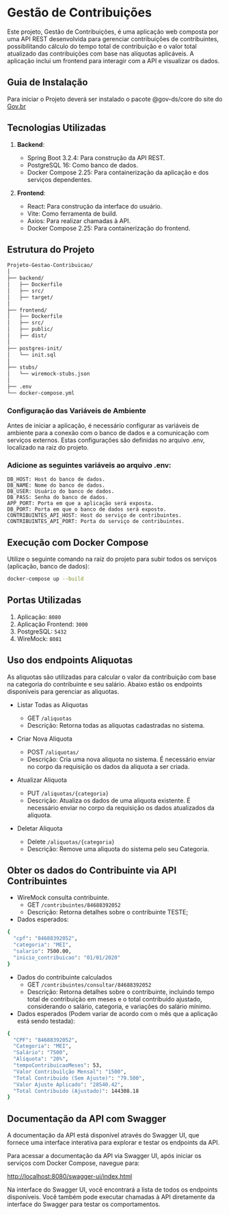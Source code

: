 # Gestão de Contribuições

Este projeto, Gestão de Contribuições, é uma aplicação web composta por uma API REST desenvolvida para gerenciar contribuições de contribuintes, possibilitando cálculo do tempo total de contribuição e o valor total atualizado das contribuições com base nas alíquotas aplicáveis. A aplicação inclui um frontend para interagir com a API e visualizar os dados.

## Guia de Instalação

Para iniciar o Projeto deverá ser instalado o pacote @gov-ds/core do site do [Gov.br](https://example.com/documentacao)


## Tecnologias Utilizadas

1. **Backend**:
   - Spring Boot 3.2.4: Para construção da API REST.
   - PostgreSQL 16: Como banco de dados.
   - Docker Compose 2.25: Para containerização da aplicação e dos serviços dependentes.

2. **Frontend**:
   - React: Para construção da interface do usuário.
   - Vite: Como ferramenta de build.
   - Axios: Para realizar chamadas à API.
   - Docker Compose 2.25: Para containerização do frontend.

## Estrutura do Projeto

```bash
Projeto-Gestao-Contribuicao/
│
├── backend/
│   ├── Dockerfile
│   ├── src/
│   ├── target/
│   
├── frontend/
│   ├── Dockerfile
│   ├── src/
│   ├── public/
│   ├── dist/
│   
├── postgres-init/
│   └── init.sql
│
├── stubs/
│   └── wiremock-stubs.json
│
├── .env
└── docker-compose.yml
```

### Configuração das Variáveis de Ambiente
Antes de iniciar a aplicação, é necessário configurar as variáveis de ambiente para a conexão com o banco de dados e a comunicação com serviços externos. Estas configurações são definidas no arquivo .env, localizado na raiz do projeto.

### Adicione as seguintes variáveis ao arquivo .env:

    DB_HOST: Host do banco de dados.
    DB_NAME: Nome do banco de dados.
    DB_USER: Usuário do banco de dados.
    DB_PASS: Senha do banco de dados.
    APP_PORT: Porta em que a aplicação será exposta.
    DB_PORT: Porta em que o banco de dados será exposto.
    CONTRIBUINTES_API_HOST: Host do serviço de contribuintes.
    CONTRIBUINTES_API_PORT: Porta do serviço de contribuintes.

## Execução com Docker Compose

Utilize o seguinte comando na raiz  do projeto  para subir todos os serviços (aplicação, banco de dados):

```bash
docker-compose up --build
```

## Portas Utilizadas

1. Aplicação: `8080`
2. Aplicação Frontend: `3000`
3. PostgreSQL: `5432`
4. WireMock: `8081`


## Uso dos endpoints Aliquotas
As aliquotas são utilizadas para calcular o valor da contribuição com base na categoria do contribuinte e seu salário. Abaixo estão os endpoints disponíveis para gerenciar as aliquotas.

- Listar Todas as Aliquotas
    * GET `/aliquotas`
    * Descrição: Retorna todas as aliquotas cadastradas no sistema.


- Criar Nova Aliquota
    * POST `/aliquotas/`
    * Descrição: Cria uma nova aliquota no sistema. É necessário enviar no corpo da requisição os dados da aliquota a ser criada.

- Atualizar Aliquota
    * PUT `/aliquotas/{categoria}`
    * Descrição: Atualiza os dados de uma aliquota existente. É necessário enviar no corpo da requisição os dados atualizados da aliquota.
- Deletar Aliquota
    * Delete `/aliquotas/{categoria}`
    * Descrição: Remove uma aliquota do sistema pelo seu Categoria.

## Obter  os dados do Contribuinte via API Contribuintes

- WireMock consulta contribuinte.
    * GET `/contribuintes/84688392052`
    * Descrição: Retorna detalhes sobre o contribuinte TESTE;
- Dados esperados:
```bash
{
  "cpf": "84688392052",
  "categoria": "MEI",
  "salario": 7500.00,
  "inicio_contribuicao": "01/01/2020"
}
```

- Dados do contribuinte calculados
    * GET `/contribuintes/consultar/84688392052`
    * Descrição: Retorna detalhes sobre o contribuinte, incluindo tempo total
      de contribuição em meses e o total contribuído ajustado, considerando o
      salário, categoria, e variações do salário mínimo.
- Dados esperados (Podem variar de acordo com o mês que a aplicação está sendo testada):
```bash
{
  "CPF": "84688392052",
  "Categoria": "MEI",
  "Salário": "7500",
  "Alíquota": "20%",
  "tempoContribuicaoMeses": 53,
  "Valor Contribuilção Mensal": "1500",
  "Total Contribuido (Sem Ajuste)": "79.500",
  "Valor Ajuste Aplicado": "28540.42",
  "Total Contribuido (Ajustado)": 144308.18
}
```

## Documentação da API com Swagger

A documentação da API está disponível através do Swagger UI, que fornece uma interface interativa para explorar e testar os endpoints da API.

Para acessar a documentação da API via Swagger UI, após iniciar os serviços com Docker Compose, navegue para:

[http://localhost:8080/swagger-ui/index.html](http://localhost:8080/swagger-ui/index.html)

Na interface do Swagger UI, você encontrará a lista de todos os endpoints disponíveis. Você também pode executar chamadas à API diretamente da interface do Swagger para testar os comportamentos. 

